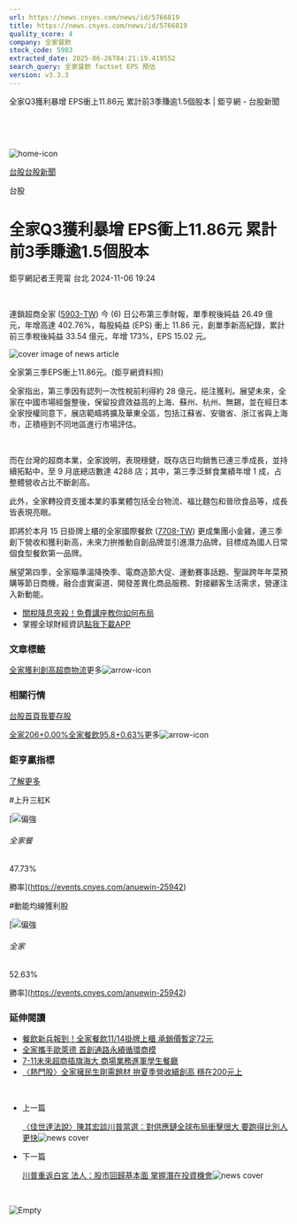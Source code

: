 ```yaml
---
url: https://news.cnyes.com/news/id/5766819
title: https://news.cnyes.com/news/id/5766819
quality_score: 4
company: 全家餐飲
stock_code: 5903
extracted_date: 2025-06-26T04:21:19.419552
search_query: 全家餐飲 factset EPS 預估
version: v3.3.3
---
```


全家Q3獲利暴增 EPS衝上11.86元 累計前3季賺逾1.5個股本 | 鉅亨網 - 台股新聞

‌

‌

![home-icon](/assets/icons/breadCrumb/symbol-icon-home.svg)

[台股](/news/cat/tw_stock)[台股新聞](/news/cat/tw_stock_news)

台股

# 全家Q3獲利暴增 EPS衝上11.86元 累計前3季賺逾1.5個股本

鉅亨網記者王莞甯 台北 2024-11-06 19:24

‌

連鎖超商全家 ([5903-TW](https://www.cnyes.com/twstock/5903)) 今 (6) 日公布第三季財報，單季稅後純益 26.49 億元，年增高達 402.76%，每股純益 (EPS) 衝上 11.86 元，創單季新高紀錄，累計前三季稅後純益 33.54 億元，年增 173%，EPS 15.02 元。

![cover image of news article](/_next/image?url=https%3A%2F%2Fcimg.cnyes.cool%2Fprod%2Fnews%2F5766819%2Fl%2Fd257f6139cf698e3aa8d1549f9fac400.jpg&w=3840&q=75)

全家第三季EPS衝上11.86元。(鉅亨網資料照)

全家指出，第三季因有認列一次性稅前利得約 28 億元，挹注獲利。展望未來，全家在中國市場經盤整後，保留投資效益高的上海、蘇州、杭州、無錫，並在經日本全家授權同意下，展店範疇將擴及華東全區，包括江蘇省、安徽省、浙江省與上海市，正積極到不同地區進行市場評估。

‌

而在台灣的超商本業，全家說明，表現穩健，既存店日均銷售已連三季成長，並持續拓點中，至 9 月底總店數達 4288 店；其中，第三季泛鮮食業績年增 1 成，占整體營收占比不斷創高。

此外，全家轉投資支援本業的事業體包括全台物流、福比麵包和晉欣食品等，成長皆表現亮眼。

即將於本月 15 日掛牌上櫃的全家國際餐飲 ([7708-TW](https://www.cnyes.com/twstock/7708)) 更成集團小金雞，連三季創下營收和獲利新高，未來力拚推動自創品牌並引進潛力品牌，目標成為國人日常個食型餐飲第一品牌。

展望第四季，全家瞄準溫降換季、電商造節大促、運動賽事話題、聖誕跨年年菜預購等節日商機，融合虛實渠道、開發差異化商品服務、對接顧客生活需求，營運注入新動能。

* [關稅降息夾殺！免費講座教你如何布局](https://www.rsc.com.tw/Cnyes_RSC/SeminarBooking2025InvestmentOutlook.aspx?utm_source=anue&utm_medium=usstocks_end)
* 掌握全球財經資訊[點我下載APP](http://www.cnyes.com/app/?utm_source=mweb&utm_medium=HamMenuBanner&utm_campaign=fixed&utm_content=entr)

### 文章標籤

[全家](https://news.cnyes.com/tag/全家 "全家")[獲利創高](https://news.cnyes.com/tag/獲利創高 "獲利創高")[超商](https://news.cnyes.com/tag/超商 "超商")[物流](https://news.cnyes.com/tag/物流 "物流")更多![arrow-icon](/assets/icons/arrows/arrow-down.svg)

### 相關行情

[台股首頁](https://www.cnyes.com/twstock)[我要存股](https://supr.link/8OHaU)

[全家206+0.00%](https://www.cnyes.com/twstock/5903)[全家餐飲95.8+0.63%](https://www.cnyes.com/twstock/7708)更多![arrow-icon](/assets/icons/arrows/arrow-down.svg)

### 鉅亨贏指標

[了解更多](https://events.cnyes.com/anuewin-25942)

#上升三紅K

[![偏強](/assets/icons/win-indicator/long.svg)

###### 全家餐

47.73%

勝率](https://events.cnyes.com/anuewin-25942)

#動能均線獲利股

[![偏強](/assets/icons/win-indicator/long.svg)

###### 全家

52.63%

勝率](https://events.cnyes.com/anuewin-25942)

### 延伸閱讀

* [餐飲新兵報到！全家餐飲11/14掛牌上櫃 承銷價暫定72元](/news/id/5750777)
* [全家攜手歐萊德 首創通路永續循環商模](/news/id/5754850)
* [7-11未來超商插旗海大 商場業務進軍學生餐廳](/news/id/5754942)
* [〈熱門股〉全家擁民生剛需題材 拚夏季營收續創高 穩在200元上](/news/id/6022876)

‌

* 上一篇

  [〈佳世達法說〉陳其宏談川普當選：對供應鏈全球布局衝擊很大 要跑得比別人更快](/news/id/5766997)![news cover](https://cimg.cnyes.cool/prod/news/5766997/m/d380cbbd2bbff933b0857d3526c5c872.jpg)
* 下一篇

  [川普重返白宮 法人：股市回歸基本面 掌握潛在投資機會](/news/id/5766437)![news cover](https://cimg.cnyes.cool/prod/news/5766437/m/475179ef5b08e1a5d308f4a72fbf74ea.jpg)

‌

![Empty](/assets/icons/skeleton/empty-image.svg)

‌